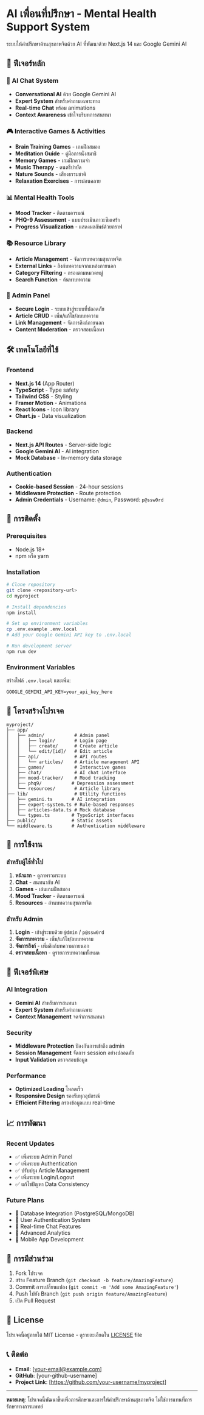 # AI เพื่อนที่ปรึกษา - Mental Health Support System

ระบบให้คำปรึกษาด้านสุขภาพจิตด้วย AI ที่พัฒนาด้วย Next.js 14 และ Google Gemini AI

## 🌟 ฟีเจอร์หลัก

### 🤖 AI Chat System
- **Conversational AI** ด้วย Google Gemini AI
- **Expert System** สำหรับคำถามเฉพาะทาง
- **Real-time Chat** พร้อม animations
- **Context Awareness** เข้าใจบริบทการสนทนา

### 🎮 Interactive Games & Activities
- **Brain Training Games** - เกมฝึกสมอง
- **Meditation Guide** - คู่มือการนั่งสมาธิ
- **Memory Games** - เกมฝึกความจำ
- **Music Therapy** - ดนตรีบำบัด
- **Nature Sounds** - เสียงธรรมชาติ
- **Relaxation Exercises** - การผ่อนคลาย

### 📊 Mental Health Tools
- **Mood Tracker** - ติดตามอารมณ์
- **PHQ-9 Assessment** - แบบประเมินภาวะซึมเศร้า
- **Progress Visualization** - แสดงผลลัพธ์ด้วยกราฟ

### 📚 Resource Library
- **Article Management** - จัดการบทความสุขภาพจิต
- **External Links** - ลิงก์บทความจากแหล่งภายนอก
- **Category Filtering** - กรองตามหมวดหมู่
- **Search Function** - ค้นหาบทความ

### 🔐 Admin Panel
- **Secure Login** - ระบบเข้าสู่ระบบที่ปลอดภัย
- **Article CRUD** - เพิ่ม/แก้ไข/ลบบทความ
- **Link Management** - จัดการลิงก์ภายนอก
- **Content Moderation** - ตรวจสอบเนื้อหา

## 🛠️ เทคโนโลยีที่ใช้

### Frontend
- **Next.js 14** (App Router)
- **TypeScript** - Type safety
- **Tailwind CSS** - Styling
- **Framer Motion** - Animations
- **React Icons** - Icon library
- **Chart.js** - Data visualization

### Backend
- **Next.js API Routes** - Server-side logic
- **Google Gemini AI** - AI integration
- **Mock Database** - In-memory data storage

### Authentication
- **Cookie-based Session** - 24-hour sessions
- **Middleware Protection** - Route protection
- **Admin Credentials** - Username: `@dmin`, Password: `p@ssw0rd`

## 🚀 การติดตั้ง

### Prerequisites
- Node.js 18+ 
- npm หรือ yarn

### Installation
```bash
# Clone repository
git clone <repository-url>
cd myproject

# Install dependencies
npm install

# Set up environment variables
cp .env.example .env.local
# Add your Google Gemini API key to .env.local

# Run development server
npm run dev
```

### Environment Variables
สร้างไฟล์ `.env.local` และเพิ่ม:
```env
GOOGLE_GEMINI_API_KEY=your_api_key_here
```

## 📁 โครงสร้างโปรเจค

```
myproject/
├── app/
│   ├── admin/           # Admin panel
│   │   ├── login/       # Login page
│   │   ├── create/      # Create article
│   │   └── edit/[id]/   # Edit article
│   ├── api/             # API routes
│   │   └── articles/    # Article management API
│   ├── games/           # Interactive games
│   ├── chat/            # AI chat interface
│   ├── mood-tracker/    # Mood tracking
│   ├── phq9/           # Depression assessment
│   └── resources/       # Article library
├── lib/                 # Utility functions
│   ├── gemini.ts       # AI integration
│   ├── expert-system.ts # Rule-based responses
│   ├── articles-data.ts # Mock database
│   └── types.ts        # TypeScript interfaces
├── public/             # Static assets
└── middleware.ts       # Authentication middleware
```

## 🔧 การใช้งาน

### สำหรับผู้ใช้ทั่วไป
1. **หน้าแรก** - ดูภาพรวมระบบ
2. **Chat** - สนทนากับ AI
3. **Games** - เล่นเกมฝึกสมอง
4. **Mood Tracker** - ติดตามอารมณ์
5. **Resources** - อ่านบทความสุขภาพจิต

### สำหรับ Admin
1. **Login** - เข้าสู่ระบบด้วย `@dmin` / `p@ssw0rd`
2. **จัดการบทความ** - เพิ่ม/แก้ไข/ลบบทความ
3. **จัดการลิงก์** - เพิ่มลิงก์บทความภายนอก
4. **ตรวจสอบเนื้อหา** - ดูรายการบทความทั้งหมด

## 🎯 ฟีเจอร์พิเศษ

### AI Integration
- **Gemini AI** สำหรับการสนทนา
- **Expert System** สำหรับคำถามเฉพาะ
- **Context Management** จดจำการสนทนา

### Security
- **Middleware Protection** ป้องกันการเข้าถึง admin
- **Session Management** จัดการ session อย่างปลอดภัย
- **Input Validation** ตรวจสอบข้อมูล

### Performance
- **Optimized Loading** โหลดเร็ว
- **Responsive Design** รองรับทุกอุปกรณ์
- **Efficient Filtering** กรองข้อมูลแบบ real-time

## 📈 การพัฒนา

### Recent Updates
- ✅ เพิ่มระบบ Admin Panel
- ✅ เพิ่มระบบ Authentication
- ✅ ปรับปรุง Article Management
- ✅ เพิ่มระบบ Login/Logout
- ✅ แก้ไขปัญหา Data Consistency

### Future Plans
- 🔄 Database Integration (PostgreSQL/MongoDB)
- 🔄 User Authentication System
- 🔄 Real-time Chat Features
- 🔄 Advanced Analytics
- 🔄 Mobile App Development

## 🤝 การมีส่วนร่วม

1. Fork โปรเจค
2. สร้าง Feature Branch (`git checkout -b feature/AmazingFeature`)
3. Commit การเปลี่ยนแปลง (`git commit -m 'Add some AmazingFeature'`)
4. Push ไปยัง Branch (`git push origin feature/AmazingFeature`)
5. เปิด Pull Request

## 📄 License

โปรเจคนี้อยู่ภายใต้ MIT License - ดูรายละเอียดใน [LICENSE](LICENSE) file

## 📞 ติดต่อ

- **Email**: [your-email@example.com]
- **GitHub**: [your-github-username]
- **Project Link**: [https://github.com/your-username/myproject]

---

**หมายเหตุ**: โปรเจคนี้พัฒนาขึ้นเพื่อการศึกษาและการให้คำปรึกษาด้านสุขภาพจิต ไม่ใช่การแทนที่การรักษาทางการแพทย์
